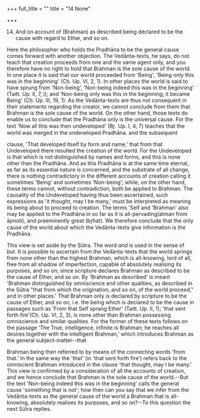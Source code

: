+++
full_title = ""
title = "14 None"

+++


14. And on account of (Brahman) as described being declared to be the cause with regard to Ether, and so on.

Here the philosopher who holds the Pradhāna to be the general cause comes forward with another objection. The Vedānta-texts, he says, do not teach that creation proceeds from one and the same agent only, and you therefore have no right to hold that Brahman is the sole cause of the world. In one place it is said that our world proceeded from 'Being', 'Being only this was in the beginning' (Cḥ. Up. VI, 2, 1). In other places the world is said to have sprung from 'Non-being', 'Non-being indeed this was in the beginning' (Taitt. Up. II, 7, i); and 'Non-being only was this in the beginning; it became Being' (Cḥ. Up. III, 19, 1). As the Vedānta-texts are thus not consequent in their statements regarding the creator, we cannot conclude from them that Brahman is the sole cause of the world. On the other hand, those texts do enable us to conclude that the Pradhāna only is the universal cause. For the text 'Now all this was then undeveloped' (Br̥. Up. I, 4, 7) teaches that the world was merged in the undeveloped Pradhāna. and the subsequent

clause, 'That developed itself by form and name,' that from that Undeveloped there resulted the creation of the world. For the Undeveloped is that which is not distinguished by names and forms, and this is none other than the Pradhāna. And as this Pradhāna is at the same time eternal, as far as its essential nature is concerned, and the substrate of all change, there is nothing contradictory in the different accounts of creation calling it sometimes 'Being' and sometimes 'Non-being'; while, on the other hand, these terms cannot, without contradiction, both be applied to Brahman. The causality of the Undeveloped having thus been ascertained, such expressions as 'it _thought_, may I be many,' must be interpreted as meaning its being about to proceed to creation. The terms 'Self and 'Brahman' also may be applied to the Pradhāna in so far as it is all-pervading(atman from āpnoti), and preeminently great (br̥hat). We therefore conclude that the only cause of the world about which the Vedānta-texts give information is the Pradhāna.

This view is set aside by the Sūtra. The word _and_ is used in the sense of _but_. It is possible to ascertain from the Vedānta-texts that the world springs from none other than the highest Brahman, which is all-knowing, lord of all, free from all shadow of imperfection, capable of absolutely realising its purposes, and so on; since scripture declares Brahman as described to be the cause of Ether, and so on. By 'Brahman as described' is meant 'Brahman distinguished by omniscience and other qualities, as described in the Sūtra "that from which the origination, and so on, of the world proceed," and in other places.' That Brahman only is declared by scripture to be the cause of Ether, and so on, i.e. the being which is declared to be the cause in passages such as 'From that Self sprang Ether' (Taitt. Up. II, 1); 'that sent forth fire'(Cḥ. Up. VI, 2, 3), is none other than Brahman possessing omniscience and similar qualities. For the former of these texts follows on the passage 'The True, intelligence, infinite is Brahman; he reaches all desires together with the intelligent Brahman,' which introduces Brahman as the general subject-matter--that

 Brahman being then referred to by means of the connecting words 'from that.' In the same way the 'that' (in 'that sent forth fire') refers back to the omniscient Brahman introduced in the clause 'that thought, may I be many.' This view is confirmed by a consideration of all the accounts of creation, and we hence conclude that Brahman is the sole cause of the world.--But the text 'Non-being indeed this was in the beginning' calls the general cause 'something that is not'; how then can you say that we infer from the Vedānta-texts as the general cause of the world a Brahman that is all-knowing, absolutely realises its purposes, and so on?--To this question the next Sūtra replies.

